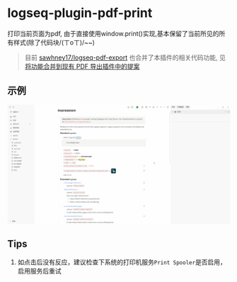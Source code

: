 # logseq-plugin-pdf-print

打印当前页面为pdf, 由于直接使用window.print()实现,基本保留了当前所见的所有样式(除了代码块/(ㄒoㄒ)/~~)

> 目前 [sawhney17/logseq-pdf-export](https://github.com/sawhney17/logseq-pdf-export) 也合并了本插件的相关代码功能, 见[将功能合并到现有 PDF 导出插件中的提案](https://github.com/supery-chen/logseq-plugin-pdf-print/issues/1#issue-1228911405)

## 示例

![example](assets/examples.gif)

## Tips

1. 如点击后没有反应，建议检查下系统的打印机服务`Print Spooler`是否启用，启用服务后重试

